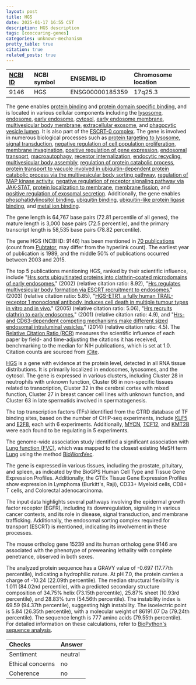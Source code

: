 ```yaml
---
layout: post
title: HGS
date: 2025-01-17 16:55 CST
description: HGS description
tags: [cooccuring-genes]
categories: unknown-mechanism
pretty_table: true
citation: true
related_posts: true
---
```




| [NCBI ID](https://www.ncbi.nlm.nih.gov/gene/9146) | NCBI symbol | ENSEMBL ID | Chromosome location |
| :-------- | :------- | :-------- | :------- |
| 9146  | HGS | ENSG00000185359 | 17q25.3 |



The gene enables [protein binding](https://amigo.geneontology.org/amigo/term/GO:0005515) and [protein domain specific binding](https://amigo.geneontology.org/amigo/term/GO:0019904), and is located in various cellular components including the [lysosome](https://amigo.geneontology.org/amigo/term/GO:0005764), [endosome](https://amigo.geneontology.org/amigo/term/GO:0005768), [early endosome](https://amigo.geneontology.org/amigo/term/GO:0005769), [cytosol](https://amigo.geneontology.org/amigo/term/GO:0005829), [early endosome membrane](https://amigo.geneontology.org/amigo/term/GO:0031901), [multivesicular body membrane](https://amigo.geneontology.org/amigo/term/GO:0032585), [extracellular exosome](https://amigo.geneontology.org/amigo/term/GO:0070062), and [phagocytic vesicle lumen](https://amigo.geneontology.org/amigo/term/GO:0097013). It is also part of the [ESCRT-0 complex](https://amigo.geneontology.org/amigo/term/GO:0033565). The gene is involved in numerous biological processes such as [protein targeting to lysosome](https://amigo.geneontology.org/amigo/term/GO:0006622), [signal transduction](https://amigo.geneontology.org/amigo/term/GO:0007165), [negative regulation of cell population proliferation](https://amigo.geneontology.org/amigo/term/GO:0008285), [membrane invagination](https://amigo.geneontology.org/amigo/term/GO:0010324), [positive regulation of gene expression](https://amigo.geneontology.org/amigo/term/GO:0010628), [endosomal transport](https://amigo.geneontology.org/amigo/term/GO:0016197), [macroautophagy](https://amigo.geneontology.org/amigo/term/GO:0016236), [receptor internalization](https://amigo.geneontology.org/amigo/term/GO:0031623), [endocytic recycling](https://amigo.geneontology.org/amigo/term/GO:0032456), [multivesicular body assembly](https://amigo.geneontology.org/amigo/term/GO:0036258), [regulation of protein catabolic process](https://amigo.geneontology.org/amigo/term/GO:0042176), [protein transport to vacuole involved in ubiquitin-dependent protein catabolic process via the multivesicular body sorting pathway](https://amigo.geneontology.org/amigo/term/GO:0043328), [regulation of MAP kinase activity](https://amigo.geneontology.org/amigo/term/GO:0043405), [negative regulation of receptor signaling pathway via JAK-STAT](https://amigo.geneontology.org/amigo/term/GO:0046426), [protein localization to membrane](https://amigo.geneontology.org/amigo/term/GO:0072657), [membrane fission](https://amigo.geneontology.org/amigo/term/GO:0090148), and [positive regulation of exosomal secretion](https://amigo.geneontology.org/amigo/term/GO:1903543). Additionally, the gene enables [phosphatidylinositol binding](https://amigo.geneontology.org/amigo/term/GO:0035091), [ubiquitin binding](https://amigo.geneontology.org/amigo/term/GO:0043130), [ubiquitin-like protein ligase binding](https://amigo.geneontology.org/amigo/term/GO:0044389), and [metal ion binding](https://amigo.geneontology.org/amigo/term/GO:0046872).


The gene length is 64,767 base pairs (72.81 percentile of all genes), the mature length is 3,000 base pairs (72.5 percentile), and the primary transcript length is 58,535 base pairs (78.82 percentile).


The gene HGS (NCBI ID: 9146) has been mentioned in [70 publications](https://pubmed.ncbi.nlm.nih.gov/?term=%22HGS%22) (count from [Pubtator](https://academic.oup.com/nar/article/47/W1/W587/5494727), may differ from the hyperlink count). The earliest year of publication is 1989, and the middle 50% of publications occurred between 2003 and 2015.


The top 5 publications mentioning HGS, ranked by their scientific influence, include "[Hrs sorts ubiquitinated proteins into clathrin-coated microdomains of early endosomes.](https://pubmed.ncbi.nlm.nih.gov/11988743)" (2002) (relative citation ratio: 8.92), "[Hrs regulates multivesicular body formation via ESCRT recruitment to endosomes.](https://pubmed.ncbi.nlm.nih.gov/12900395)" (2003) (relative citation ratio: 5.85), "[HGS-ETR1, a fully human TRAIL-receptor 1 monoclonal antibody, induces cell death in multiple tumour types in vitro and in vivo.](https://pubmed.ncbi.nlm.nih.gov/15846298)" (2005) (relative citation ratio: 5.06), "[Hrs recruits clathrin to early endosomes.](https://pubmed.ncbi.nlm.nih.gov/11532964)" (2001) (relative citation ratio: 4.9), and "[Hrs- and CD63-dependent competing mechanisms make different sized endosomal intraluminal vesicles.](https://pubmed.ncbi.nlm.nih.gov/24279430)" (2014) (relative citation ratio: 4.5). The [Relative Citation Ratio (RCR)](https://journals.plos.org/plosbiology/article?id=10.1371/journal.pbio.1002541) measures the scientific influence of each paper by field- and time-adjusting the citations it has received, benchmarking to the median for NIH publications, which is set at 1.0. Citation counts are sourced from [iCite](https://icite.od.nih.gov).


[HGS](https://www.proteinatlas.org/ENSG00000185359-HGS) is a gene with evidence at the protein level, detected in all RNA tissue distributions. It is primarily localized in endosomes, lysosomes, and the cytosol. The gene is expressed in various clusters, including Cluster 28 in neutrophils with unknown function, Cluster 66 in non-specific tissues related to transcription, Cluster 32 in the cerebral cortex with mixed function, Cluster 27 in breast cancer cell lines with unknown function, and Cluster 63 in late spermatids involved in spermatogenesis.


The top transcription factors (TFs) identified from the GTRD database of TF binding sites, based on the number of CHIP-seq experiments, include [KLF5](https://www.ncbi.nlm.nih.gov/gene/688) and [E2F8](https://www.ncbi.nlm.nih.gov/gene/79733), each with 6 experiments. Additionally, [MYCN](https://www.ncbi.nlm.nih.gov/gene/4613), [TCF12](https://www.ncbi.nlm.nih.gov/gene/6938), and [KMT2B](https://www.ncbi.nlm.nih.gov/gene/9757) were each found to be regulating in 5 experiments.




The genome-wide association study identified a significant association with [Lung function (FVC)](https://pubmed.ncbi.nlm.nih.gov/34226706), which was mapped to the closest existing MeSH term [Lung](https://meshb.nlm.nih.gov/record/ui?ui=D008168) using the method [BioWordVec](https://www.nature.com/articles/s41597-019-0055-0).


The gene is expressed in various tissues, including the prostate, pituitary, and spleen, as indicated by the BioGPS Human Cell Type and Tissue Gene Expression Profiles. Additionally, the GTEx Tissue Gene Expression Profiles show expression in Lymphoma (Burkitt's, Raji), CD33+ Myeloid cells, CD8+ T cells, and Colorectal adenocarcinoma.


The input data highlights several pathways involving the epidermal growth factor receptor (EGFR), including its downregulation, signaling in various cancer contexts, and its role in disease, signal transduction, and membrane trafficking. Additionally, the endosomal sorting complex required for transport (ESCRT) is mentioned, indicating its involvement in these processes.


The mouse ortholog gene 15239 and its human ortholog gene 9146 are associated with the phenotype of preweaning lethality with complete penetrance, observed in both sexes.


The analyzed protein sequence has a GRAVY value of -0.697 (17.77th percentile), indicating a hydrophilic nature. At pH 7.0, the protein carries a charge of -10.24 (22.09th percentile). The median structural flexibility is 1.011 (84.02nd percentile), with a predicted secondary structure composition of 34.75% helix (73.15th percentile), 25.87% sheet (10.93rd percentile), and 28.83% turn (54.56th percentile). The instability index is 69.59 (94.37th percentile), suggesting high instability. The isoelectric point is 5.84 (26.35th percentile), with a molecular weight of 86191.07 Da (79.24th percentile). The sequence length is 777 amino acids (79.55th percentile). For detailed information on these calculations, refer to [BioPython's sequence analysis](https://biopython.org/docs/1.75/api/Bio.SeqUtils.ProtParam.html).





| Checks    | Answer |
| :-------- | :------- |
| Sentiment  | neutral   |
| Ethical concerns | no     |
| Coherence    | no    |